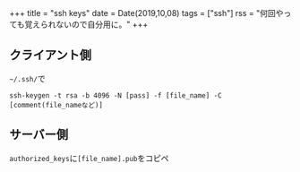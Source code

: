 +++
title = "ssh keys"
date = Date(2019,10,08)
tags = ["ssh"]
rss = "何回やっても覚えられないので自分用に。"
+++

## クライアント側

`~/.ssh/`で

```shell
ssh-keygen -t rsa -b 4096 -N [pass] -f [file_name] -C [comment(file_nameなど)]
```
## サーバー側
`authorized_keys`に`[file_name].pub`をコピペ
